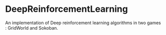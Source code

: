 # DeepReinforcementLearning
An implementation of Deep reinforcement learning algorithms in two games : GridWorld and Sokoban.
